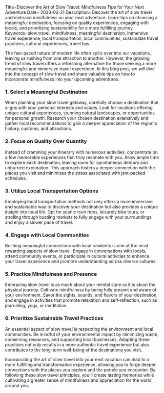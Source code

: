 Title=Discover the Art of Slow Travel: Mindfulness Tips for Your Next Adventure
Date= 2023-03-21
Description=Discover the art of slow travel and embrace mindfulness on your next adventure. Learn tips on choosing a meaningful destination, focusing on quality experiences, engaging with locals, and prioritizing sustainability for a more fulfilling journey.
Keywords=slow travel, mindfulness, meaningful destination, immersive travel experience, local transportation, local communities, sustainable travel practices, cultural experiences, travel tips

The fast-paced nature of modern life often spills over into our vacations, leaving us rushing from one attraction to another. However, the growing trend of slow travel offers a refreshing alternative for those seeking a more meaningful and immersive travel experience. In this blog post, we will dive into the concept of slow travel and share valuable tips on how to incorporate mindfulness into your upcoming adventures.

### 1. Select a Meaningful Destination
When planning your slow travel getaway, carefully choose a destination that aligns with your personal interests and values. Look for locations offering unique cultural experiences, stunning natural landscapes, or opportunities for personal growth. Research your chosen destination extensively and gather local recommendations to gain a deeper appreciation of the region's history, customs, and attractions.

### 2. Focus on Quality Over Quantity
Instead of cramming your itinerary with numerous activities, concentrate on a few memorable experiences that truly resonate with you. Allow ample time to explore each destination, leaving room for spontaneous detours and unhurried exploration. This approach fosters a deeper connection with the places you visit and minimizes the stress associated with jam-packed schedules.

### 3. Utilize Local Transportation Options
Employing local transportation methods not only offers a more immersive and sustainable way to discover your destination but also provides a unique insight into local life. Opt for scenic train rides, leisurely bike tours, or strolling through bustling markets to fully engage with your surroundings and enjoy a slower pace of travel.

### 4. Engage with Local Communities
Building meaningful connections with local residents is one of the most rewarding aspects of slow travel. Engage in conversations with locals, attend community events, or participate in cultural activities to enhance your travel experience and promote understanding across diverse cultures.

### 5. Practice Mindfulness and Presence
Embracing slow travel is as much about your mental state as it is about the physical journey. Cultivate mindfulness by being fully present and aware of your environment. Savor the sights, sounds, and flavors of your destination, and engage in activities that promote relaxation and self-reflection, such as journaling, yoga, or meditation.

### 6. Prioritize Sustainable Travel Practices
An essential aspect of slow travel is respecting the environment and local communities. Be mindful of your environmental impact by minimizing waste, conserving resources, and supporting local businesses. Adopting these practices not only results in a more authentic travel experience but also contributes to the long-term well-being of the destinations you visit.

Incorporating the art of slow travel into your next vacation can lead to a more fulfilling and transformative experience, allowing you to forge deeper connections with the places you explore and the people you encounter. By following these slow travel principles, you'll create lasting memories while cultivating a greater sense of mindfulness and appreciation for the world around you.